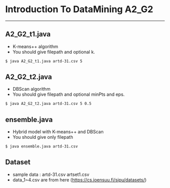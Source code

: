 # Introduction To DataMining A2_G2

---

## A2_G2_t1.java
  + K-means++ algorithm
  + You should give filepath and optional k.


  ```bash
  $ java A2_G2_t1.java artd-31.csv 5
  ```
## A2_G2_t2.java
  + DBScan algorithm
  + You should give filepath and optional minPts and eps.  
  ```bash
  $ java A2_G2_t2.java artd-31.csv 5 0.5
  ```
## ensemble.java
   +  Hybrid model with K-means++ and DBScan
   +  You should give only filepath
  ```bash
  $ java ensemble.java artd-31.csv
  ```
## Dataset
  + sample data : artd-31.csv artset1.csv
  + data_1~4.csv are from here (https://cs.joensuu.fi/sipu/datasets/)
  
